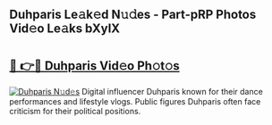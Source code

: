 ## Duhparis Le𝚊k𝚎d N𝚞𝚍es - Part-pRP Photos Vid𝚎o Le𝚊ks bXyIX

# <h2><a href="http://fbd4mna.evod.top/?m=Duhparis">🔗 👉🔴 Duhparis Vid𝚎o Ph𝚘t𝚘s</a></h2>

[![Duhparis N𝚞d𝚎s](https://i.imgur.com/8V9OHl7.gif)](http://fbd4mna.evod.top/?m=Duhparis)
Digital influencer Duhparis known for their dance performances and lifestyle vlogs. Public figures Duhparis often face criticism for their political positions. 
